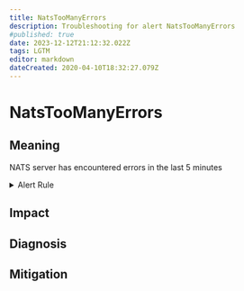 ```yaml
---
title: NatsTooManyErrors
description: Troubleshooting for alert NatsTooManyErrors
#published: true
date: 2023-12-12T21:12:32.022Z
tags: LGTM
editor: markdown
dateCreated: 2020-04-10T18:32:27.079Z
---
```


# NatsTooManyErrors

## Meaning
[//]: # "Short paragraph that explains what the alert means"
NATS server has encountered errors in the last 5 minutes

<details>
  <summary>Alert Rule</summary>

  ```yaml
alert: NatsTooManyErrors
expr: increase(gnatsd_varz_jetstream_stats_api_errors[5m]) > 0
for: 5m
labels:
    severity: warning
annotations:
    summary: Nats too many errors (instance {{ $labels.instance }})
    description: |-
        NATS server has encountered errors in the last 5 minutes
          VALUE = {{ $value }}
          LABELS = {{ $labels }}
    runbook: http://wiki.ringsq.io/runbook/NatsTooManyErrors

  ```
</details>


## Impact
[//]: # "What could / will happen if the alert is not addressed"



## Diagnosis
[//]: # "Steps to take to identify the cause of the problem"



## Mitigation
[//]: # "The steps necessary to resolve the alert"
